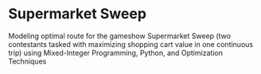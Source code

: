 # Supermarket Sweep

Modeling optimal route for the gameshow Supermarket Sweep (two contestants tasked with maximizing shopping cart value in one continuous trip) using Mixed-Integer Programming, Python, and Optimization Techniques 
